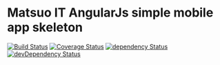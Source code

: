 # Matsuo IT AngularJs simple mobile app skeleton

[![Build Status](https://travis-ci.org/tunguski/matsuo-core-mobileapp.svg?branch=master)](https://travis-ci.org/tunguski/matsuo-core-mobileapp) [![Coverage Status](https://coveralls.io/repos/tunguski/matsuo-core-mobileapp/badge.png?branch=master)](https://coveralls.io/r/tunguski/matsuo-core-mobileapp?branch=master) [![dependency Status](https://david-dm.org/tunguski/matsuo-core-mobileapp/status.png?branch=master)](https://david-dm.org/tunguski/matsuo-core-mobileapp#info=dependencies) [![devDependency Status](https://david-dm.org/tunguski/matsuo-core-mobileapp/dev-status.png?branch=master)](https://david-dm.org/tunguski/matsuo-core-mobileapp#info=devDependencies)

